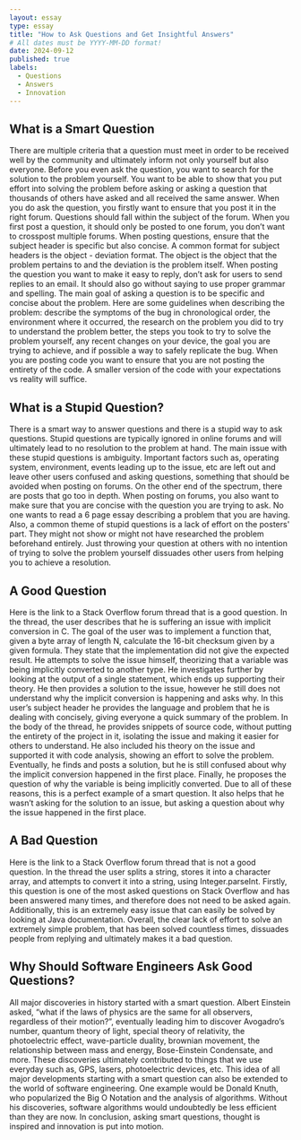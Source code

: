 ```yaml
---
layout: essay
type: essay
title: "How to Ask Questions and Get Insightful Answers"
# All dates must be YYYY-MM-DD format!
date: 2024-09-12
published: true
labels:
  - Questions
  - Answers
  - Innovation
---
```

## What is a Smart Question
There are multiple criteria that a question must meet in order to be received well by the community and ultimately inform not only yourself but also everyone. Before you even ask the question, you want to search for the solution to the problem yourself. You want to be able to show that you put effort into solving the problem before asking or asking a question that thousands of others have asked and all received the same answer. When you do ask the question, you firstly want to ensure that you post it in the right forum. Questions should fall within the subject of the forum. When you first post a question, it should only be posted to one forum, you don’t want to crosspost multiple forums. When posting questions, ensure that the subject header is specific but also concise. A common format for subject headers is the object - deviation format. The object is the object that the problem pertains to and the deviation is the problem itself. When posting the question you want to make it easy to reply, don’t ask for users to send replies to an email. It should also go without saying to use proper grammar and spelling. The main goal of asking a question is to be specific and concise about the problem. Here are some guidelines when describing the problem: describe the symptoms of the bug in chronological order, the environment where it occurred, the research on the problem you did to try to understand the problem better, the steps you took to try to solve the problem yourself, any recent changes on your device, the goal you are trying to achieve, and if possible a way to safely replicate the bug. When you are posting code you want to ensure that you are not posting the entirety of the code. A smaller version of the code with your expectations vs reality will suffice.
## What is a Stupid Question? 
There is a smart way to answer questions and there is a stupid way to ask questions. Stupid questions are typically ignored in online forums and will ultimately lead to no resolution to the problem at hand. The main issue with these stupid questions is ambiguity. Important factors such as, operating system, environment, events leading up to the issue, etc are left out and leave other users confused and asking questions, something that should be avoided when posting on forums. On the other end of the spectrum, there are posts that go too in depth. When posting on forums, you also want to make sure that you are concise with the question you are trying to ask. No one wants to read a 6 page essay describing a problem that you are having. Also, a common theme of stupid questions is a lack of effort on the posters' part. They might not show or might not have researched the problem beforehand entirely. Just throwing your question at others with no intention of trying to solve the problem yourself dissuades other users from helping you to achieve a resolution. 
## A Good Question 
Here is the link to a Stack Overflow forum thread that is a good question. In the thread, the user describes that he is suffering an issue with implicit conversion in C. The goal of the user was to implement a function that, given a byte array of length N, calculate the 16-bit checksum given by a given formula. They state that the implementation did not give the expected result. He attempts to solve the issue himself, theorizing that a variable was being implicitly converted to another type. He investigates further by looking at the output of a single statement, which ends up supporting their theory. He then provides a solution to the issue, however he still does not understand why the implicit conversion is happening and asks why. In this user’s subject header he provides the language and problem that he is dealing with concisely, giving everyone a quick summary of the problem. In the body of the thread, he provides snippets of source code, without putting the entirety of the project in it, isolating the issue and making it easier for others to understand. He also included his theory on the issue and supported it with code analysis, showing an effort to solve the problem. Eventually, he finds and posts a solution, but he is still confused about why the implicit conversion happened in the first place. Finally, he proposes the question of why the variable is being implicitly converted. Due to all of these reasons, this is a perfect example of a smart question. It also helps that he wasn’t asking for the solution to an issue, but asking a question about why the issue happened in the first place. 
## A Bad Question
Here is the link to a Stack Overflow forum thread that is not a good question. In the thread the user splits a string, stores it into a character array, and attempts to convert it into a string, using Integer.parseInt. Firstly, this question is one of the most asked questions on Stack Overflow and has been answered many times, and therefore does not need to be asked again. Additionally, this is an extremely easy issue that can easily be solved by looking at Java documentation. Overall, the clear lack of effort to solve an extremely simple problem, that has been solved countless times, dissuades people from replying and ultimately makes it a bad question.

## Why Should Software Engineers Ask Good Questions?
All major discoveries in history started with a smart question. Albert Einstein asked, “what if the laws of physics are the same for all observers, regardless of their motion?”, eventually leading him to discover Avogadro’s number, quantum theory of light, special theory of relativity, the photoelectric effect, wave-particle duality, brownian movement, the relationship between mass and energy, Bose-Einstein Condensate, and more. These discoveries ultimately contributed to things that we use everyday such as, GPS, lasers, photoelectric devices, etc. This idea of all major developments starting with a smart question can also be extended to the world of software engineering. One example would be Donald Knuth, who popularized the Big O Notation and the analysis of algorithms. Without his discoveries, software algorithms would undoubtedly be less efficient than they are now. In conclusion, asking smart questions, thought is inspired and innovation is put into motion.
